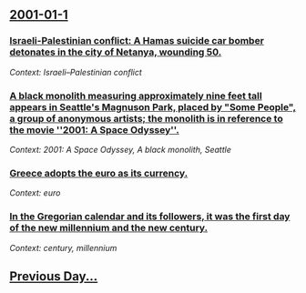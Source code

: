 ## [2001-01-1](/news/2001/01/1/index.md)

### [ Israeli-Palestinian conflict: A Hamas suicide car bomber detonates in the city of Netanya, wounding 50. ](/news/2001/01/1/israeliapalestinian-conflict-a-hamas-suicide-car-bomber-detonates-in-the-city-of-netanya-wounding-50.md)
_Context: Israeli–Palestinian conflict_

### [ A black monolith measuring approximately nine feet tall appears in Seattle's Magnuson Park, placed by "Some People", a group of anonymous artists; the monolith is in reference to the movie ''2001: A Space Odyssey''.](/news/2001/01/1/a-black-monolith-measuring-approximately-nine-feet-tall-appears-in-seattle-s-magnuson-park-placed-by-some-people-a-group-of-anonymous-a.md)
_Context: 2001: A Space Odyssey, A black monolith, Seattle_

### [ Greece adopts the euro as its currency. ](/news/2001/01/1/greece-adopts-the-euro-as-its-currency.md)
_Context: euro_

### [ In the Gregorian calendar and its followers, it was the first day of the new millennium and the new century.](/news/2001/01/1/in-the-gregorian-calendar-and-its-followers-it-was-the-first-day-of-the-new-millennium-and-the-new-century.md)
_Context: century, millennium_

## [Previous Day...](/news/2000/12/31/index.md)

